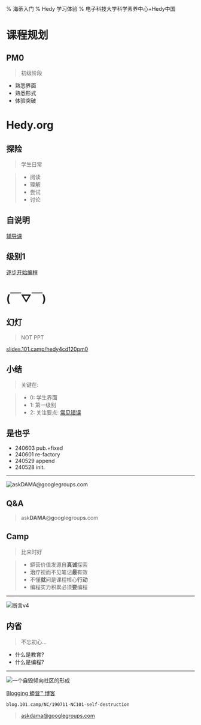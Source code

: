 % 海蒂入门
% Hedy 学习体验
% 电子科技大学科学素养中心+Hedy中国

# 课程规划

## PM0
> 初级阶段

- 熟悉界面
- 熟悉形式
- 体验突破

# Hedy.org

## 探险
> 学生日常

>- 阅读
>- 理解
>- 尝试
>- 讨论

## 自说明
[辅导课](https://hedy.org/tutorial)

## 级别1
[逐步开始编程](https://hedy.org/hedy/1#default)

# (￣▽￣)

## 幻灯
> NOT PPT

[slides.101.camp/hedy4cd120pm0](http://slides.101.camp/hedy4cd120pm0.html)

## 小结
> 关键在:

>- 0: 学生界面
>- 1: 第一级别
>- 2: 关注要点: [常见错误](https://hedy.org/for-teachers/manual/%E5%B8%B8%E8%A7%81%E9%94%99%E8%AF%AF#-1)

## 是也乎
- 240603 pub.+fixed
- 240601 re-factory
- 240529 append
- 240528 init.


-------

![ask**DAMA**@**g**oo**g**le**g**roup**s**.com](http://org.up.zoomquiet.top/omc/res/KEEP/kcn_ask-dama.jpg!/fh/420)

## Q&A
> ask**DAMA**@**g**oo**g**le**g**roup**s**.com

## Camp
> 比来时好


>- 蟒营价值发源自**真诚**探索
>- **治**疗视而不见笔记**最**有效
>- 不懂**就**问是课程核心**行动**
>- 编程实力积累必须**要**编程



------

![断言v4](https://ipic.zoomquiet.top/2022-09-25-theory101camp_v4.jpg)

## 内省
> 不忘初心...

- 什么是教育?
- 什么是编程?


------

![一个自毁倾向社区的形成](coscon/coscon19QA.gif)

[Blogging 蟒营™ 博客](https://blog.101.camp/NC/190711-NC101-self-destruction/)

    blog.101.camp/NC/190711-NC101-self-destruction
    
> askdama@googlegroups.com
